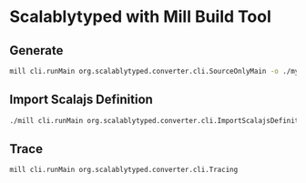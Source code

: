 # Scalablytyped with Mill Build Tool

## Generate

```sh
mill cli.runMain org.scalablytyped.converter.cli.SourceOnlyMain -o ./my-sources
```

## Import Scalajs Definition

```sh
./mill cli.runMain org.scalablytyped.converter.cli.ImportScalajsDefinitions
```

## Trace

```sh
mill cli.runMain org.scalablytyped.converter.cli.Tracing
```